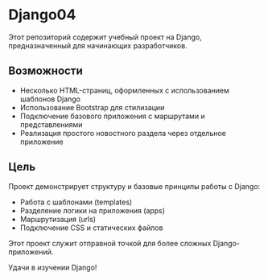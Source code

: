 # Django04

Этот репозиторий содержит учебный проект на Django, предназначенный для начинающих разработчиков.

## Возможности
- Несколько HTML-страниц, оформленных с использованием шаблонов Django
- Использование Bootstrap для стилизации
- Подключение базового приложения с маршрутами и представлениями
- Реализация простого новостного раздела через отдельное приложение

## Цель
Проект демонстрирует структуру и базовые принципы работы с Django:
- Работа с шаблонами (templates)
- Разделение логики на приложения (apps)
- Маршрутизация (urls)
- Подключение CSS и статических файлов

Этот проект служит отправной точкой для более сложных Django-приложений.

Удачи в изучении Django!